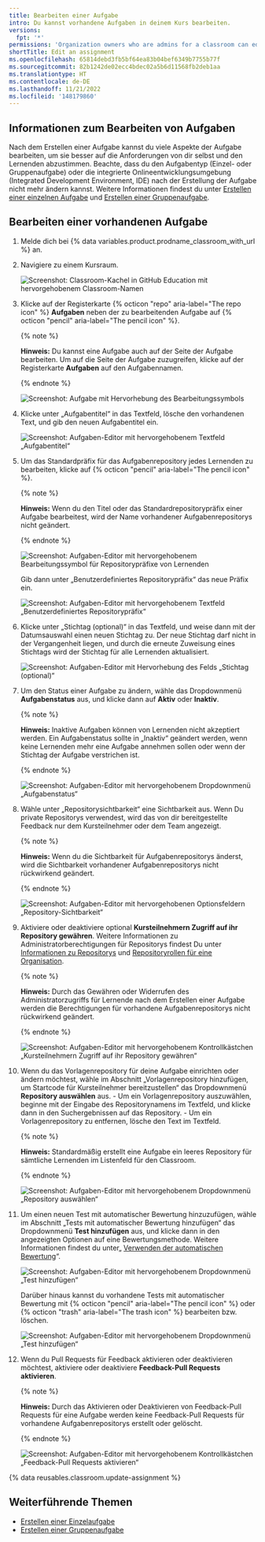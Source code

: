 ```yaml
---
title: Bearbeiten einer Aufgabe
intro: Du kannst vorhandene Aufgaben in deinem Kurs bearbeiten.
versions:
  fpt: '*'
permissions: 'Organization owners who are admins for a classroom can edit assignments for that classroom. {% data reusables.classroom.classroom-admins-link %}'
shortTitle: Edit an assignment
ms.openlocfilehash: 65814debd3fb5bf64ea83b04bef6349b7755b77f
ms.sourcegitcommit: 82b1242de02ecc4bdec02a5b6d11568fb2deb1aa
ms.translationtype: HT
ms.contentlocale: de-DE
ms.lasthandoff: 11/21/2022
ms.locfileid: '148179860'
---
```

## Informationen zum Bearbeiten von Aufgaben

Nach dem Erstellen einer Aufgabe kannst du viele Aspekte der Aufgabe bearbeiten, um sie besser auf die Anforderungen von dir selbst und den Lernenden abzustimmen. Beachte, dass du den Aufgabentyp (Einzel- oder Gruppenaufgabe) oder die integrierte Onlineentwicklungsumgebung (Integrated Development Environment, IDE) nach der Erstellung der Aufgabe nicht mehr ändern kannst. Weitere Informationen findest du unter [Erstellen einer einzelnen Aufgabe](/education/manage-coursework-with-github-classroom/teach-with-github-classroom/create-an-individual-assignment) und [Erstellen einer Gruppenaufgabe](/education/manage-coursework-with-github-classroom/teach-with-github-classroom/create-a-group-assignment).

## Bearbeiten einer vorhandenen Aufgabe

1. Melde dich bei {% data variables.product.prodname_classroom_with_url %} an.
1. Navigiere zu einem Kursraum.

    ![Screenshot: Classroom-Kachel in GitHub Education mit hervorgehobenem Classroom-Namen](/assets/images/help/classroom/classroom-card.png)

1. Klicke auf der Registerkarte {% octicon "repo" aria-label="The repo icon" %} **Aufgaben** neben der zu bearbeitenden Aufgabe auf {% octicon "pencil" aria-label="The pencil icon" %}.

    {% note %}
    
    **Hinweis:** Du kannst eine Aufgabe auch auf der Seite der Aufgabe bearbeiten. Um auf die Seite der Aufgabe zuzugreifen, klicke auf der Registerkarte **Aufgaben** auf den Aufgabennamen.
    
    {% endnote %}

    ![Screenshot: Aufgabe mit Hervorhebung des Bearbeitungssymbols](/assets/images/help/classroom/edit-assignment.png)

1. Klicke unter „Aufgabentitel“ in das Textfeld, lösche den vorhandenen Text, und gib den neuen Aufgabentitel ein.

    ![Screenshot: Aufgaben-Editor mit hervorgehobenem Textfeld „Aufgabentitel“](/assets/images/help/classroom/edit-assignment-title.png)

1. Um das Standardpräfix für das Aufgabenrepository jedes Lernenden zu bearbeiten, klicke auf {% octicon "pencil" aria-label="The pencil icon" %}.

    {% note %}

    **Hinweis:** Wenn du den Titel oder das Standardrepositorypräfix einer Aufgabe bearbeitest, wird der Name vorhandener Aufgabenrepositorys nicht geändert.

    {% endnote %}

    ![Screenshot: Aufgaben-Editor mit hervorgehobenem Bearbeitungssymbol für Repositorypräfixe von Lernenden](/assets/images/help/classroom/edit-assignment-repository-prefix-icon.png)

    Gib dann unter „Benutzerdefiniertes Repositorypräfix“ das neue Präfix ein.

    ![Screenshot: Aufgaben-Editor mit hervorgehobenem Textfeld „Benutzerdefiniertes Repositorypräfix“](/assets/images/help/classroom/edit-assignment-repository-prefix.png)

1. Klicke unter „Stichtag (optional)“ in das Textfeld, und weise dann mit der Datumsauswahl einen neuen Stichtag zu. Der neue Stichtag darf nicht in der Vergangenheit liegen, und durch die erneute Zuweisung eines Stichtags wird der Stichtag für alle Lernenden aktualisiert.

    ![Screenshot: Aufgaben-Editor mit Hervorhebung des Felds „Stichtag (optional)“](/assets/images/help/classroom/edit-assignment-deadline.png)

1. Um den Status einer Aufgabe zu ändern, wähle das Dropdownmenü **Aufgabenstatus** aus, und klicke dann auf **Aktiv** oder **Inaktiv**.

    {% note %}
  
    **Hinweis:** Inaktive Aufgaben können von Lernenden nicht akzeptiert werden. Ein Aufgabenstatus sollte in „Inaktiv“ geändert werden, wenn keine Lernenden mehr eine Aufgabe annehmen sollen oder wenn der Stichtag der Aufgabe verstrichen ist.
  
    {% endnote %}

    ![Screenshot: Aufgaben-Editor mit hervorgehobenem Dropdownmenü „Aufgabenstatus“](/assets/images/help/classroom/edit-assignment-status-dropdown.png)

1.  Wähle unter „Repositorysichtbarkeit“ eine Sichtbarkeit aus. Wenn Du private Repositorys verwendest, wird das von dir bereitgestellte Feedback nur dem Kursteilnehmer oder dem Team angezeigt.

    {% note %}
    
    **Hinweis:** Wenn du die Sichtbarkeit für Aufgabenrepositorys änderst, wird die Sichtbarkeit vorhandener Aufgabenrepositorys nicht rückwirkend geändert.
    
    {% endnote %}

    ![Screenshot: Aufgaben-Editor mit hervorgehobenen Optionsfeldern „Repository-Sichtbarkeit“](/assets/images/help/classroom/edit-assignment-repository-visibility.png)

1.  Aktiviere oder deaktiviere optional **Kursteilnehmern Zugriff auf ihr Repository gewähren**. Weitere Informationen zu Administratorberechtigungen für Repositorys findest Du unter [Informationen zu Repositorys](/repositories/creating-and-managing-repositories/about-repositories#about-repository-visibility) und [Repositoryrollen für eine Organisation](/organizations/managing-access-to-your-organizations-repositories/repository-roles-for-an-organization).

    {% note %}

    **Hinweis:** Durch das Gewähren oder Widerrufen des Administratorzugriffs für Lernende nach dem Erstellen einer Aufgabe werden die Berechtigungen für vorhandene Aufgabenrepositorys nicht rückwirkend geändert.

    {% endnote %}

    ![Screenshot: Aufgaben-Editor mit hervorgehobenem Kontrollkästchen „Kursteilnehmern Zugriff auf ihr Repository gewähren“](/assets/images/help/classroom/edit-assignment-admin-access.png)

1. Wenn du das Vorlagenrepository für deine Aufgabe einrichten oder ändern möchtest, wähle im Abschnitt „Vorlagenrepository hinzufügen, um Startcode für Kursteilnehmer bereitzustellen“ das Dropdownmenü **Repository auswählen** aus.
       - Um ein Vorlagenrepository auszuwählen, beginne mit der Eingabe des Repositorynamens im Textfeld, und klicke dann in den Suchergebnissen auf das Repository.
       - Um ein Vorlagenrepository zu entfernen, lösche den Text im Textfeld.

    {% note %}

    **Hinweis:** Standardmäßig erstellt eine Aufgabe ein leeres Repository für sämtliche Lernenden im Listenfeld für den Classroom.

    {% endnote %}

    ![Screenshot: Aufgaben-Editor mit hervorgehobenem Dropdownmenü „Repository auswählen“](/assets/images/help/classroom/edit-assignment-template-repository.png)

1. Um einen neuen Test mit automatischer Bewertung hinzuzufügen, wähle im Abschnitt „Tests mit automatischer Bewertung hinzufügen“ das Dropdownmenü **Test hinzufügen** aus, und klicke dann in den angezeigten Optionen auf eine Bewertungsmethode. Weitere Informationen findest du unter„ [Verwenden der automatischen Bewertung](/education/manage-coursework-with-github-classroom/use-autograding)“.
    
    ![Screenshot: Aufgaben-Editor mit hervorgehobenem Dropdownmenü „Test hinzufügen“](/assets/images/help/classroom/edit-assignment-add-test.png)

    Darüber hinaus kannst du vorhandene Tests mit automatischer Bewertung mit {% octicon "pencil" aria-label="The pencil icon" %} oder {% octicon "trash" aria-label="The trash icon" %} bearbeiten bzw. löschen.

    ![Screenshot: Aufgaben-Editor mit hervorgehobenem Dropdownmenü „Test hinzufügen“](/assets/images/help/classroom/edit-assignment-edit-test.png)

1.  Wenn du Pull Requests für Feedback aktivieren oder deaktivieren möchtest, aktiviere oder deaktiviere **Feedback-Pull Requests aktivieren**.

    {% note %}
    
    **Hinweis:** Durch das Aktivieren oder Deaktivieren von Feedback-Pull Requests für eine Aufgabe werden keine Feedback-Pull Requests für vorhandene Aufgabenrepositorys erstellt oder gelöscht.
    
    {% endnote %}

    ![Screenshot: Aufgaben-Editor mit hervorgehobenem Kontrollkästchen „Feedback-Pull Requests aktivieren“](/assets/images/help/classroom/edit-assignment-feedback.png)

{% data reusables.classroom.update-assignment %}

## Weiterführende Themen

- [Erstellen einer Einzelaufgabe](/education/manage-coursework-with-github-classroom/teach-with-github-classroom/create-an-individual-assignment)
- [Erstellen einer Gruppenaufgabe](/education/manage-coursework-with-github-classroom/teach-with-github-classroom/create-a-group-assignment)
